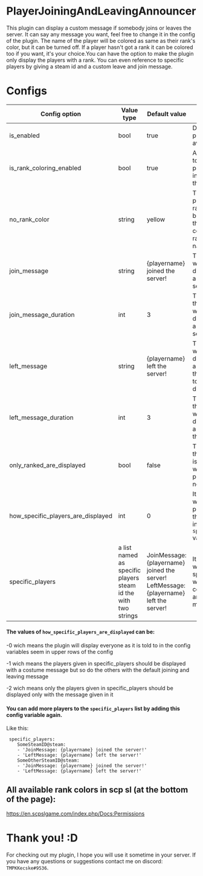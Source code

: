 # PlayerJoiningAndLeavingAnnouncer
This plugin can display a custom message if somebody joins or leaves the server. It can say any message you want, feel free to change it in the config of the plugin. The name of the player will be colored as same as their rank's color, but it can be turned off. If a player hasn't got a rank it can be colored too if you want, it's your choice.You can have the option to make the plugin only display the players with a rank. You can even reference to specific players by giving a steam id and a custom leave and join message. 
# Configs 
| Config option  | Value type | Default value | Description
| ------------- | ------------- | ------------- | ------------- |
| is_enabled  | bool  | true  | Determines if the plugin is available or not.  |
| is_rank_coloring_enabled  | bool  | true  | Allow the plugin to display the player's name's in the color of their ranks. |
| no_rank_color  | string  | yellow | The color of the players with no ranks.  (set it to blank to make the plugin not color the non-ranked player's name) |
| join_message  | string  | {playername} joined the server!  | The message which is displayed when a player joins the server. |
| join_message_duration  | int  | 3  | The duration of the message which is displayed when a player joins the server. |
| left_message  | string  | {playername} left the server!  | The message which is displayed when a player leaves the server. (set it to blank to disable it) |
| left_message_duration  | int  | 3  | The duration of the message which is displayed when a player leaves the server. |
| only_ranked_are_displayed | bool  | false  | This decides if the join message is only displayed when a ranked player joins or not.| 
| how_specific_players_are_displayed | int | 0 | It determines what will the plugin do with the players listed in ```specific_players``` variable.
specific_players | a list named as specific players steam id the with two strings | JoinMessage: {playername} joined the server! LeftMessage: {playername} left the server! | It determines who will be the specific player who will have a costume leaving and joining message

#### The values of ```how_specific_players_are_displayed``` can be:

-0 wich means the plugin will display everyone as it is told to in the config variables seem in upper rows of the config

-1 wich means the players given in specific_players should be displayed with a costume message but so do the others with the default joining and leaving message

-2 wich means only the players given in specific_players should be displayed only with the message given in it

#### You can add more players to the ```specific_players``` list by adding this config variable again.
Like this:
```  
 specific_players:
    SomeSteamID@steam:
    - 'JoinMessage: {playername} joined the server!'
    - 'LeftMessage: {playername} left the server!'
    SomeOtherSteamID@steam:
    - 'JoinMessage: {playername} joined the server!'
    - 'LeftMessage: {playername} left the server!'
```

## All available rank colors in scp sl (at the bottom of the page):
https://en.scpslgame.com/index.php/Docs:Permissions
# Thank you! :D
For checking out my plugin, I hope you will use it sometime in your server. If you have any questions or suggestions contact me on discord: ```TMPKKecske#9536```.
